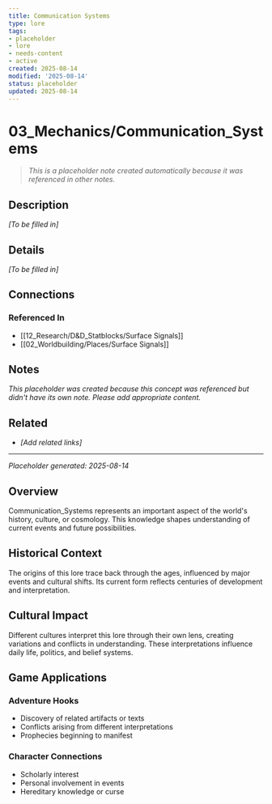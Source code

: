 ```yaml
---
title: Communication Systems
type: lore
tags:
- placeholder
- lore
- needs-content
- active
created: 2025-08-14
modified: '2025-08-14'
status: placeholder
updated: 2025-08-14
---
```



# 03_Mechanics/Communication_Systems

> *This is a placeholder note created automatically because it was referenced in other notes.*

## Description

*[To be filled in]*

## Details

*[To be filled in]*

## Connections

### Referenced In
- [[12_Research/D&D_Statblocks/Surface Signals]]
- [[02_Worldbuilding/Places/Surface Signals]]

## Notes

*This placeholder was created because this concept was referenced but didn't have its own note. Please add appropriate content.*

## Related
- *[Add related links]*

---
*Placeholder generated: 2025-08-14*

## Overview

Communication_Systems represents an important aspect of the world's history, culture, or cosmology. This knowledge shapes understanding of current events and future possibilities.


## Historical Context

The origins of this lore trace back through the ages, influenced by major events and cultural shifts. Its current form reflects centuries of development and interpretation.


## Cultural Impact

Different cultures interpret this lore through their own lens, creating variations and conflicts in understanding. These interpretations influence daily life, politics, and belief systems.


## Game Applications

### Adventure Hooks
- Discovery of related artifacts or texts
- Conflicts arising from different interpretations
- Prophecies beginning to manifest

### Character Connections
- Scholarly interest
- Personal involvement in events
- Hereditary knowledge or curse
